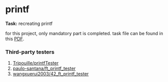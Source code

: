 # printf

**Task:** recreating printf

for this project, only mandatory part is completed. 
task file can be found in this [PDF](https://github.com/jhmcheng/printf/blob/c4355d424de4eb8135c51340cf3c22ef09a864e3/ft_printf.pdf).

### Third-party testers
1. [Tripouille/printfTester](https://github.com/Tripouille/printfTester)
2. [paulo-santana/ft_printf_tester](https://github.com/paulo-santana/ft_printf_tester)
3. [wangxuerui2003/42_ft_printf_tester](https://github.com/wangxuerui2003/42_ft_printf_tester)


